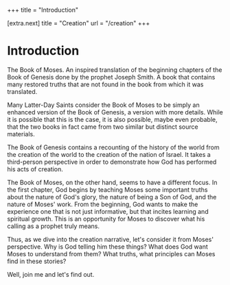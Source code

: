 +++
title = "Introduction"

[extra.next]
title = "Creation"
url = "/creation"
+++

# Introduction

The Book of Moses. An inspired translation of the beginning chapters of the Book
of Genesis done by the prophet Joseph Smith. A book that contains many restored
truths that are not found in the book from which it was translated.

Many Latter-Day Saints consider the Book of Moses to be simply an enhanced
version of the Book of Genesis, a version with more details. While it is
possible that this is the case, it is also possible, maybe even probable, that
the two books in fact came from two similar but distinct source materials.

The Book of Genesis contains a recounting of the history of the world from the
creation of the world to the creation of the nation of Israel. It takes a
third-person perspective in order to demonstrate how God has performed his acts
of creation.

The Book of Moses, on the other hand, seems to have a different focus. In the
first chapter, God begins by teaching Moses some important truths about the
nature of God's glory, the nature of being a Son of God, and the nature of
Moses' work. From the beginning, God wants to make the experience one that is
not just informative, but that incites learning and spiritual growth. This is an
opportunity for Moses to discover what his calling as a prophet truly means.

Thus, as we dive into the creation narrative, let's consider it from Moses'
perspective. Why is God telling him these things? What does God want Moses to
understand from them? What truths, what principles can Moses find in these
stories?

Well, join me and let's find out.
